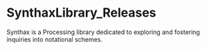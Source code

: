 # SynthaxLibrary_Releases
Synthax is a Processing library dedicated to exploring and fostering inquiries into notational schemes.
